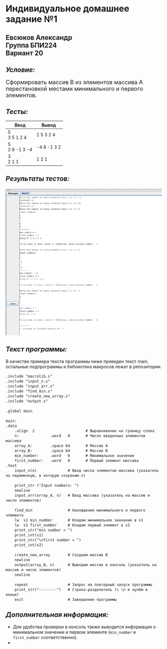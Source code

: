 # Индивидуальное домашнее задание №1
## Евсюков Александр  <br/> Группа БПИ224  <br/> Вариант 20
## _Условие:_ 
<font size = 4>  Сформировать массив B из элементов массива A перестановкой местами минимального и первого элементов.</font>

## _Тесты:_ 
| Ввод             	| Вывод       	|
|------------------	|-------------	|
| 5 <br>3 5 1 2 4  	| 1 5 3 2 4   	|
| 5<br>2 8 -1 3 -4 	| -4 8 -1 3 2 	|
| 3<br>2 1 1       	| 1 2 1       	|  

## _Результаты тестов:_
![Alt text](image.png)

## _Текст программы:_
В качестве примера текста программы ниже приведен текст main, остальные подпрограммы и библиотека макросов лежат в репозитории. 
```
.include "macrolib.s"
.include "input_n.s"
.include "input_arr.s"
.include "find_min.s"
.include "create_new_array.s"
.include "output.s"

.global main

main:
.data
	.align  2                       # Выравнивание на границу слова
	n:              .word	0       # Число введенных элементов массива
	array_A:        .space 64		# Массив А
	array_B:        .space 64		# Массив B
	min_number:     .word	0		# Минимальное значение
	first_number:	.word	0		# Первый элемент массива
.text
	input_n(n)              # Ввод числа элементов массива (указатель на переменную, в которую сохраним n)        

	print_str ("Input numbers: ")
	newline
	input_arr(array_A, n)   # Ввод массива (указатель на массив и число элементов)
	
	find_min                # Нахождение минимального и первого элемента		
	lw	s1 min_number		# Кладем минимальное значение в s1		
	lw	s2 first_number     # Кладем первый элемент в s2
	print_str("min number = ")
	print_int(s1)
	print_str("\nfirst number = ")
	print_int(s2)
	
	create_new_array		# Создаем массив B
	newline
	output(array_B, n)		# Выводим массив в консоль (указатель на массив и число элементов)
	newline       		
	
	repeat                  # Запрос на повторный запуск программы
	print_str("--------")	# Строка-разделитель (с \n и нулём в конце) 
	exit                    # Завершение программы
```

## _Дополнительная информация:_
* Для удобства проверки в консоль также выводится информация о минимальном значении и первом элементе (`min_number` и `first_number` соответственно). 
* 